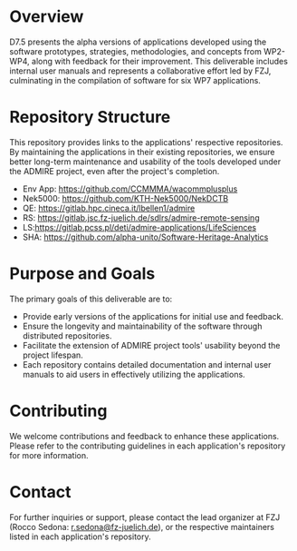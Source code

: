 # Overview
D7.5 presents the alpha versions of applications developed using the software prototypes, strategies, methodologies, and concepts from WP2-WP4, along with feedback for their improvement. This deliverable includes internal user manuals and represents a collaborative effort led by FZJ, culminating in the compilation of software for six WP7 applications.

# Repository Structure
This repository provides links to the applications' respective repositories. By maintaining the applications in their existing repositories, we ensure better long-term maintenance and usability of the tools developed under the ADMIRE project, even after the project's completion.

- Env App: https://github.com/CCMMMA/wacommplusplus
- Nek5000: https://github.com/KTH-Nek5000/NekDCTB
- QE: https://gitlab.hpc.cineca.it/lbellen1/admire
- RS: https://gitlab.jsc.fz-juelich.de/sdlrs/admire-remote-sensing
- LS:https://gitlab.pcss.pl/deti/admire-applications/LifeSciences
- SHA: https://github.com/alpha-unito/Software-Heritage-Analytics

# Purpose and Goals
The primary goals of this deliverable are to:

- Provide early versions of the applications for initial use and feedback.
- Ensure the longevity and maintainability of the software through distributed repositories.
- Facilitate the extension of ADMIRE project tools' usability beyond the project lifespan.
- Each repository contains detailed documentation and internal user manuals to aid users in effectively utilizing the applications.

# Contributing
We welcome contributions and feedback to enhance these applications. Please refer to the contributing guidelines in each application's repository for more information.

# Contact
For further inquiries or support, please contact the lead organizer at FZJ (Rocco Sedona: r.sedona@fz-juelich.de), or the respective maintainers listed in each application's repository.

